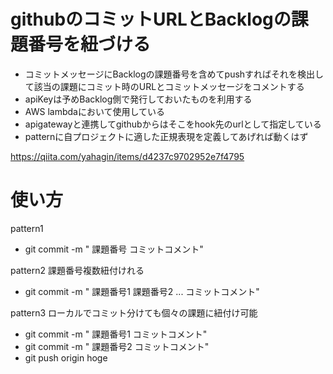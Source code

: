 # githubのコミットURLとBacklogの課題番号を紐づける
* コミットメッセージにBacklogの課題番号を含めてpushすればそれを検出して該当の課題にコミット時のURLとコミットメッセージをコメントする
* apiKeyは予めBacklog側で発行しておいたものを利用する
* AWS lambdaにおいて使用している
* apigatewayと連携してgithubからはそこをhook先のurlとして指定している
* patternに自プロジェクトに適した正規表現を定義してあげれば動くはず

https://qiita.com/yahagin/items/d4237c9702952e7f4795

# 使い方
pattern1
* git commit -m " 課題番号 コミットコメント"

pattern2 課題番号複数紐付けれる
* git commit -m " 課題番号1 課題番号2 ... コミットコメント"

pattern3 ローカルでコミット分けても個々の課題に紐付け可能
* git commit -m " 課題番号1 コミットコメント"
* git commit -m " 課題番号2 コミットコメント"
* git push origin hoge
